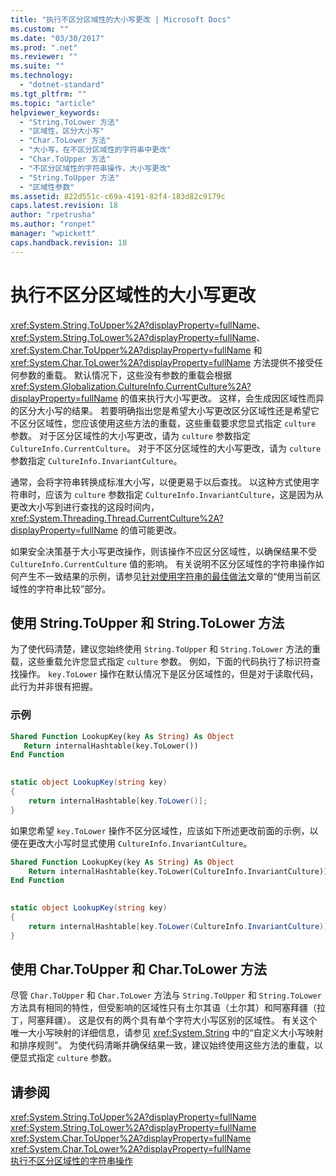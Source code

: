 ```yaml
---
title: "执行不区分区域性的大小写更改 | Microsoft Docs"
ms.custom: ""
ms.date: "03/30/2017"
ms.prod: ".net"
ms.reviewer: ""
ms.suite: ""
ms.technology: 
  - "dotnet-standard"
ms.tgt_pltfrm: ""
ms.topic: "article"
helpviewer_keywords: 
  - "String.ToLower 方法"
  - "区域性，区分大小写"
  - "Char.ToLower 方法"
  - "大小写，在不区分区域性的字符串中更改"
  - "Char.ToUpper 方法"
  - "不区分区域性的字符串操作，大小写更改"
  - "String.ToUpper 方法"
  - "区域性参数"
ms.assetid: 822d551c-c69a-4191-82f4-183d82c9179c
caps.latest.revision: 18
author: "rpetrusha"
ms.author: "ronpet"
manager: "wpickett"
caps.handback.revision: 18
---
```

# 执行不区分区域性的大小写更改
<xref:System.String.ToUpper%2A?displayProperty=fullName>、<xref:System.String.ToLower%2A?displayProperty=fullName>、<xref:System.Char.ToUpper%2A?displayProperty=fullName> 和 <xref:System.Char.ToLower%2A?displayProperty=fullName> 方法提供不接受任何参数的重载。  默认情况下，这些没有参数的重载会根据 <xref:System.Globalization.CultureInfo.CurrentCulture%2A?displayProperty=fullName> 的值来执行大小写更改。  这样，会生成因区域性而异的区分大小写的结果。  若要明确指出您是希望大小写更改区分区域性还是希望它不区分区域性，您应该使用这些方法的重载，这些重载要求您显式指定 `culture` 参数。  对于区分区域性的大小写更改，请为 `culture` 参数指定 `CultureInfo.CurrentCulture`。  对于不区分区域性的大小写更改，请为 `culture` 参数指定 `CultureInfo.InvariantCulture`。  
  
 通常，会将字符串转换成标准大小写，以便更易于以后查找。  以这种方式使用字符串时，应该为 `culture` 参数指定 `CultureInfo.InvariantCulture`，这是因为从更改大小写到进行查找的这段时间内，<xref:System.Threading.Thread.CurrentCulture%2A?displayProperty=fullName> 的值可能更改。  
  
 如果安全决策基于大小写更改操作，则该操作不应区分区域性，以确保结果不受 `CultureInfo.CurrentCulture` 值的影响。  有关说明不区分区域性的字符串操作如何产生不一致结果的示例，请参见[针对使用字符串的最佳做法](../../../docs/standard/base-types/best-practices-strings.md)文章的“使用当前区域性的字符串比较”部分。  
  
## 使用 String.ToUpper 和 String.ToLower 方法  
 为了使代码清楚，建议您始终使用 `String.ToUpper` 和 `String.ToLower` 方法的重载，这些重载允许您显式指定 `culture` 参数。  例如，下面的代码执行了标识符查找操作。  `key.ToLower` 操作在默认情况下是区分区域性的，但是对于读取代码，此行为并非很有把握。  
  
### 示例  
  
```vb  
Shared Function LookupKey(key As String) As Object  
   Return internalHashtable(key.ToLower())  
End Function  
  
```  
  
```csharp  
static object LookupKey(string key)   
{  
    return internalHashtable[key.ToLower()];  
}  
```  
  
 如果您希望 `key.ToLower` 操作不区分区域性，应该如下所述更改前面的示例，以便在更改大小写时显式使用 `CultureInfo.InvariantCulture`。  
  
```vb  
Shared Function LookupKey(key As String) As Object  
    Return internalHashtable(key.ToLower(CultureInfo.InvariantCulture))  
End Function  
  
```  
  
```csharp  
static object LookupKey(string key)   
{  
    return internalHashtable[key.ToLower(CultureInfo.InvariantCulture)];  
}  
```  
  
## 使用 Char.ToUpper 和 Char.ToLower 方法  
 尽管 `Char.ToUpper` 和 `Char.ToLower` 方法与 `String.ToUpper` 和 `String.ToLower` 方法具有相同的特性，但受影响的区域性只有土尔其语（土尔其）和阿塞拜疆（拉丁，阿塞拜疆）。  这是仅有的两个具有单个字符大小写区别的区域性。  有关这个唯一大小写映射的详细信息，请参见 <xref:System.String> 中的“自定义大小写映射和排序规则”。  为使代码清晰并确保结果一致，建议始终使用这些方法的重载，以便显式指定 `culture` 参数。  
  
## 请参阅  
 <xref:System.String.ToUpper%2A?displayProperty=fullName>   
 <xref:System.String.ToLower%2A?displayProperty=fullName>   
 <xref:System.Char.ToUpper%2A?displayProperty=fullName>   
 <xref:System.Char.ToLower%2A?displayProperty=fullName>   
 [执行不区分区域性的字符串操作](../../../docs/standard/globalization-localization/performing-culture-insensitive-string-operations.md)